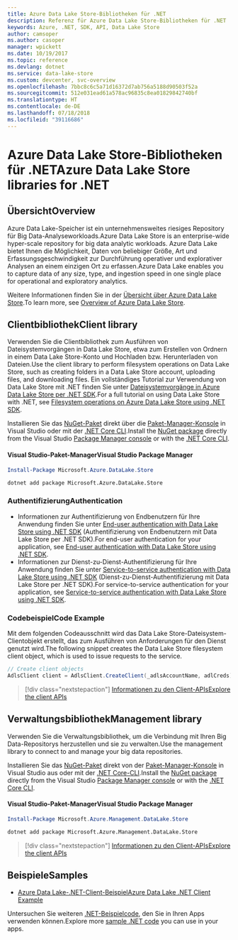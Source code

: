 ```yaml
---
title: Azure Data Lake Store-Bibliotheken für .NET
description: Referenz für Azure Data Lake Store-Bibliotheken für .NET
keywords: Azure, .NET, SDK, API, Data Lake Store
author: camsoper
ms.author: casoper
manager: wpickett
ms.date: 10/19/2017
ms.topic: reference
ms.devlang: dotnet
ms.service: data-lake-store
ms.custom: devcenter, svc-overview
ms.openlocfilehash: 7bbc8c6c5a71d16372d7ab756a5188d90503f52a
ms.sourcegitcommit: 512e031ead61a578ac96835c8ea01829842740bf
ms.translationtype: HT
ms.contentlocale: de-DE
ms.lasthandoff: 07/18/2018
ms.locfileid: "39116686"
---
```

# <a name="azure-data-lake-store-libraries-for-net"></a><span data-ttu-id="de52f-104">Azure Data Lake Store-Bibliotheken für .NET</span><span class="sxs-lookup"><span data-stu-id="de52f-104">Azure Data Lake Store libraries for .NET</span></span>

## <a name="overview"></a><span data-ttu-id="de52f-105">Übersicht</span><span class="sxs-lookup"><span data-stu-id="de52f-105">Overview</span></span>

<span data-ttu-id="de52f-106">Azure Data Lake-Speicher ist ein unternehmensweites riesiges Repository für Big Data-Analyseworkloads.</span><span class="sxs-lookup"><span data-stu-id="de52f-106">Azure Data Lake Store is an enterprise-wide hyper-scale repository for big data analytic workloads.</span></span> <span data-ttu-id="de52f-107">Azure Data Lake bietet Ihnen die Möglichkeit, Daten von beliebiger Größe, Art und Erfassungsgeschwindigkeit zur Durchführung operativer und explorativer Analysen an einem einzigen Ort zu erfassen.</span><span class="sxs-lookup"><span data-stu-id="de52f-107">Azure Data Lake enables you to capture data of any size, type, and ingestion speed in one single place for operational and exploratory analytics.</span></span>

<span data-ttu-id="de52f-108">Weitere Informationen finden Sie in der [Übersicht über Azure Data Lake Store](/azure/data-lake-store/data-lake-store-overview).</span><span class="sxs-lookup"><span data-stu-id="de52f-108">To learn more, see [Overview of Azure Data Lake Store](/azure/data-lake-store/data-lake-store-overview).</span></span>

## <a name="client-library"></a><span data-ttu-id="de52f-109">Clientbibliothek</span><span class="sxs-lookup"><span data-stu-id="de52f-109">Client library</span></span>

<span data-ttu-id="de52f-110">Verwenden Sie die Clientbibliothek zum Ausführen von Dateisystemvorgängen in Data Lake Store, etwa zum Erstellen von Ordnern in einem Data Lake Store-Konto und Hochladen bzw. Herunterladen von Dateien.</span><span class="sxs-lookup"><span data-stu-id="de52f-110">Use the client library to perform filesystem operations on Data Lake Store, such as creating folders in a Data Lake Store account, uploading files, and downloading files.</span></span>  <span data-ttu-id="de52f-111">Ein vollständiges Tutorial zur Verwendung von Data Lake Store mit .NET finden Sie unter [Dateisystemvorgänge in Azure Data Lake Store per .NET SDK](/azure/data-lake-store/data-lake-store-data-operations-net-sdk).</span><span class="sxs-lookup"><span data-stu-id="de52f-111">For a full tutorial on using Data Lake Store with .NET, see [Filesystem operations on Azure Data Lake Store using .NET SDK](/azure/data-lake-store/data-lake-store-data-operations-net-sdk).</span></span>

<span data-ttu-id="de52f-112">Installieren Sie das [NuGet-Paket](https://www.nuget.org/packages/Microsoft.Azure.Management.DataLake.Store) direkt über die [Paket-Manager-Konsole][PackageManager] in Visual Studio oder mit der [.NET Core CLI][DotNetCLI].</span><span class="sxs-lookup"><span data-stu-id="de52f-112">Install the [NuGet package](https://www.nuget.org/packages/Microsoft.Azure.Management.DataLake.Store) directly from the Visual Studio [Package Manager console][PackageManager] or with the [.NET Core CLI][DotNetCLI].</span></span>

#### <a name="visual-studio-package-manager"></a><span data-ttu-id="de52f-113">Visual Studio-Paket-Manager</span><span class="sxs-lookup"><span data-stu-id="de52f-113">Visual Studio Package Manager</span></span>

```powershell
Install-Package Microsoft.Azure.DataLake.Store
```

```bash
dotnet add package Microsoft.Azure.DataLake.Store
```
### <a name="authentication"></a><span data-ttu-id="de52f-114">Authentifizierung</span><span class="sxs-lookup"><span data-stu-id="de52f-114">Authentication</span></span>

* <span data-ttu-id="de52f-115">Informationen zur Authentifizierung von Endbenutzern für Ihre Anwendung finden Sie unter [End-user authentication with Data Lake Store using .NET SDK](/azure/data-lake-store/data-lake-store-end-user-authenticate-net-sdk) (Authentifizierung von Endbenutzern mit Data Lake Store per .NET SDK).</span><span class="sxs-lookup"><span data-stu-id="de52f-115">For end-user authentication for your application, see [End-user authentication with Data Lake Store using .NET SDK](/azure/data-lake-store/data-lake-store-end-user-authenticate-net-sdk).</span></span>
* <span data-ttu-id="de52f-116">Informationen zur Dienst-zu-Dienst-Authentifizierung für Ihre Anwendung finden Sie unter [Service-to-service authentication with Data Lake Store using .NET SDK](/azure/data-lake-store/data-lake-store-service-to-service-authenticate-net-sdk) (Dienst-zu-Dienst-Authentifizierung mit Data Lake Store per .NET SDK).</span><span class="sxs-lookup"><span data-stu-id="de52f-116">For service-to-service authentication for your application, see [Service-to-service authentication with Data Lake Store using .NET SDK](/azure/data-lake-store/data-lake-store-service-to-service-authenticate-net-sdk).</span></span>

### <a name="code-example"></a><span data-ttu-id="de52f-117">Codebeispiel</span><span class="sxs-lookup"><span data-stu-id="de52f-117">Code Example</span></span>

<span data-ttu-id="de52f-118">Mit dem folgenden Codeausschnitt wird das Data Lake Store-Dateisystem-Clientobjekt erstellt, das zum Ausführen von Anforderungen für den Dienst genutzt wird.</span><span class="sxs-lookup"><span data-stu-id="de52f-118">The following snippet creates the Data Lake Store filesystem client object, which is used to issue requests to the service.</span></span>

```csharp
// Create client objects
AdlsClient client = AdlsClient.CreateClient(_adlsAccountName, adlCreds);
```

> [!div class="nextstepaction"]
> [<span data-ttu-id="de52f-119">Informationen zu den Client-APIs</span><span class="sxs-lookup"><span data-stu-id="de52f-119">Explore the client APIs</span></span>](/dotnet/api/overview/azure/datalakestore/client)


## <a name="management-library"></a><span data-ttu-id="de52f-120">Verwaltungsbibliothek</span><span class="sxs-lookup"><span data-stu-id="de52f-120">Management library</span></span>

<span data-ttu-id="de52f-121">Verwenden Sie die Verwaltungsbibliothek, um die Verbindung mit Ihren Big Data-Repositorys herzustellen und sie zu verwalten.</span><span class="sxs-lookup"><span data-stu-id="de52f-121">Use the management library to connect to and manage your big data repositories.</span></span>

<span data-ttu-id="de52f-122">Installieren Sie das [NuGet-Paket](https://www.nuget.org/packages/Microsoft.Azure.Management.DataLake.Store) direkt von der [Paket-Manager-Konsole][PackageManager] in Visual Studio aus oder mit der [.NET Core-CLI][DotNetCLI].</span><span class="sxs-lookup"><span data-stu-id="de52f-122">Install the [NuGet package](https://www.nuget.org/packages/Microsoft.Azure.Management.DataLake.Store) directly from the Visual Studio [Package Manager console][PackageManager] or with the [.NET Core CLI][DotNetCLI].</span></span>

#### <a name="visual-studio-package-manager"></a><span data-ttu-id="de52f-123">Visual Studio-Paket-Manager</span><span class="sxs-lookup"><span data-stu-id="de52f-123">Visual Studio Package Manager</span></span>

```powershell
Install-Package Microsoft.Azure.Management.DataLake.Store
```

```bash
dotnet add package Microsoft.Azure.Management.DataLake.Store
```

> [!div class="nextstepaction"]
> [<span data-ttu-id="de52f-124">Informationen zu den Client-APIs</span><span class="sxs-lookup"><span data-stu-id="de52f-124">Explore the client APIs</span></span>](/dotnet/api/overview/azure/datalakestore/management)


## <a name="samples"></a><span data-ttu-id="de52f-125">Beispiele</span><span class="sxs-lookup"><span data-stu-id="de52f-125">Samples</span></span>

* [<span data-ttu-id="de52f-126">Azure Data Lake-.NET-Client-Beispiel</span><span class="sxs-lookup"><span data-stu-id="de52f-126">Azure Data Lake .NET Client Example</span></span>](https://azure.microsoft.com/resources/samples/data-lake-dotnet-client/)

<span data-ttu-id="de52f-127">Untersuchen Sie weiteren [.NET-Beispielcode](https://azure.microsoft.com/resources/samples/?platform=dotnet), den Sie in Ihren Apps verwenden können.</span><span class="sxs-lookup"><span data-stu-id="de52f-127">Explore more [sample .NET code](https://azure.microsoft.com/resources/samples/?platform=dotnet) you can use in your apps.</span></span>

[PackageManager]: https://docs.microsoft.com/nuget/tools/package-manager-console
[DotNetCLI]: https://docs.microsoft.com/dotnet/core/tools/dotnet-add-package
